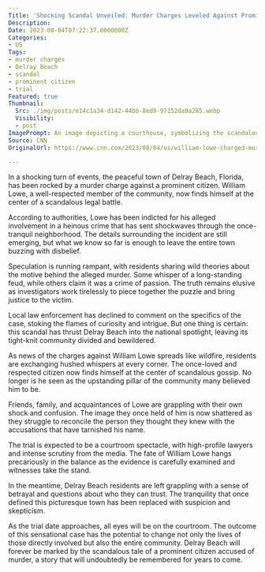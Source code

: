 ```yaml
---
Title: 'Shocking Scandal Unveiled: Murder Charges Leveled Against Prominent Citizen!'
Description: 
Date: 2023-08-04T07:22:37.0000000Z
Categories:
- US
Tags:
- murder charges
- Delray Beach
- scandal
- prominent citizen
- trial
Featured: true
Thumbnail:
  Src: ./img/posts/e14c1a34-d142-44bb-8ed9-97152da9a285.webp
  Visibility:
  - post
ImagePrompt: An image depicting a courthouse, symbolizing the scandalous murder trial that has captured the attention of the community.
Source: CNN
OriginalUrl: https://www.cnn.com/2023/08/04/us/william-lowe-charged-murder-delray-beach-florida/index.html

---
```

In a shocking turn of events, the peaceful town of Delray Beach, Florida, has been rocked by a murder charge against a prominent citizen. William Lowe, a well-respected member of the community, now finds himself at the center of a scandalous legal battle.

According to authorities, Lowe has been indicted for his alleged involvement in a heinous crime that has sent shockwaves through the once-tranquil neighborhood. The details surrounding the incident are still emerging, but what we know so far is enough to leave the entire town buzzing with disbelief.

Speculation is running rampant, with residents sharing wild theories about the motive behind the alleged murder. Some whisper of a long-standing feud, while others claim it was a crime of passion. The truth remains elusive as investigators work tirelessly to piece together the puzzle and bring justice to the victim.

Local law enforcement has declined to comment on the specifics of the case, stoking the flames of curiosity and intrigue. But one thing is certain: this scandal has thrust Delray Beach into the national spotlight, leaving its tight-knit community divided and bewildered.

As news of the charges against William Lowe spreads like wildfire, residents are exchanging hushed whispers at every corner. The once-loved and respected citizen now finds himself at the center of scandalous gossip. No longer is he seen as the upstanding pillar of the community many believed him to be.

Friends, family, and acquaintances of Lowe are grappling with their own shock and confusion. The image they once held of him is now shattered as they struggle to reconcile the person they thought they knew with the accusations that have tarnished his name.

The trial is expected to be a courtroom spectacle, with high-profile lawyers and intense scrutiny from the media. The fate of William Lowe hangs precariously in the balance as the evidence is carefully examined and witnesses take the stand.

In the meantime, Delray Beach residents are left grappling with a sense of betrayal and questions about who they can trust. The tranquility that once defined this picturesque town has been replaced with suspicion and skepticism.

As the trial date approaches, all eyes will be on the courtroom. The outcome of this sensational case has the potential to change not only the lives of those directly involved but also the entire community. Delray Beach will forever be marked by the scandalous tale of a prominent citizen accused of murder, a story that will undoubtedly be remembered for years to come.
